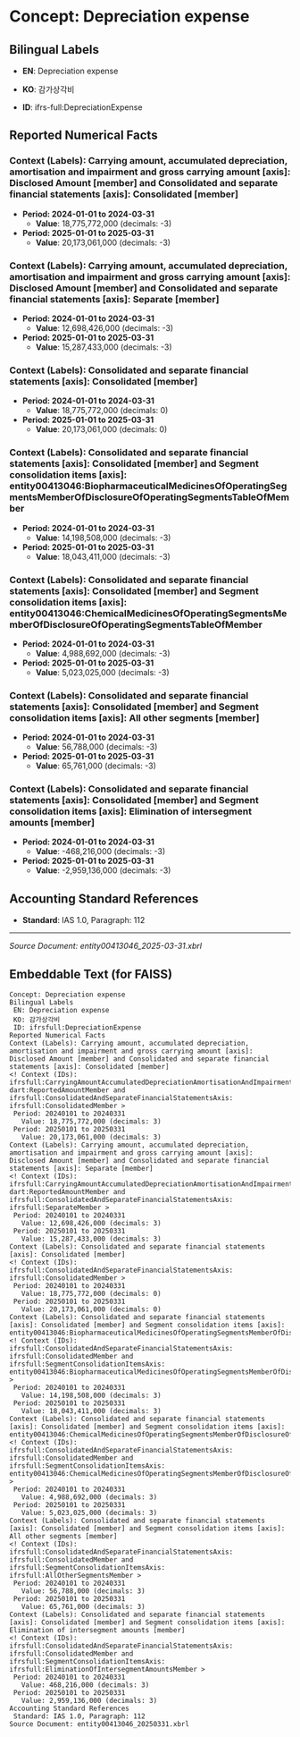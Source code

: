 # Concept: Depreciation expense

## Bilingual Labels
- **EN**: Depreciation expense
- **KO**: 감가상각비

- **ID**: ifrs-full:DepreciationExpense

## Reported Numerical Facts

### **Context (Labels): Carrying amount, accumulated depreciation, amortisation and impairment and gross carrying amount [axis]: Disclosed Amount [member] and Consolidated and separate financial statements [axis]: Consolidated [member]**
<!-- Context (IDs): ifrs-full:CarryingAmountAccumulatedDepreciationAmortisationAndImpairmentAndGrossCarryingAmountAxis: dart:ReportedAmountMember and ifrs-full:ConsolidatedAndSeparateFinancialStatementsAxis: ifrs-full:ConsolidatedMember -->
- **Period: 2024-01-01 to 2024-03-31**
  - **Value**: 18,775,772,000 (decimals: -3)
- **Period: 2025-01-01 to 2025-03-31**
  - **Value**: 20,173,061,000 (decimals: -3)

### **Context (Labels): Carrying amount, accumulated depreciation, amortisation and impairment and gross carrying amount [axis]: Disclosed Amount [member] and Consolidated and separate financial statements [axis]: Separate [member]**
<!-- Context (IDs): ifrs-full:CarryingAmountAccumulatedDepreciationAmortisationAndImpairmentAndGrossCarryingAmountAxis: dart:ReportedAmountMember and ifrs-full:ConsolidatedAndSeparateFinancialStatementsAxis: ifrs-full:SeparateMember -->
- **Period: 2024-01-01 to 2024-03-31**
  - **Value**: 12,698,426,000 (decimals: -3)
- **Period: 2025-01-01 to 2025-03-31**
  - **Value**: 15,287,433,000 (decimals: -3)

### **Context (Labels): Consolidated and separate financial statements [axis]: Consolidated [member]**
<!-- Context (IDs): ifrs-full:ConsolidatedAndSeparateFinancialStatementsAxis: ifrs-full:ConsolidatedMember -->
- **Period: 2024-01-01 to 2024-03-31**
  - **Value**: 18,775,772,000 (decimals: 0)
- **Period: 2025-01-01 to 2025-03-31**
  - **Value**: 20,173,061,000 (decimals: 0)

### **Context (Labels): Consolidated and separate financial statements [axis]: Consolidated [member] and Segment consolidation items [axis]: entity00413046:BiopharmaceuticalMedicinesOfOperatingSegmentsMemberOfDisclosureOfOperatingSegmentsTableOfMember**
<!-- Context (IDs): ifrs-full:ConsolidatedAndSeparateFinancialStatementsAxis: ifrs-full:ConsolidatedMember and ifrs-full:SegmentConsolidationItemsAxis: entity00413046:BiopharmaceuticalMedicinesOfOperatingSegmentsMemberOfDisclosureOfOperatingSegmentsTableOfMember -->
- **Period: 2024-01-01 to 2024-03-31**
  - **Value**: 14,198,508,000 (decimals: -3)
- **Period: 2025-01-01 to 2025-03-31**
  - **Value**: 18,043,411,000 (decimals: -3)

### **Context (Labels): Consolidated and separate financial statements [axis]: Consolidated [member] and Segment consolidation items [axis]: entity00413046:ChemicalMedicinesOfOperatingSegmentsMemberOfDisclosureOfOperatingSegmentsTableOfMember**
<!-- Context (IDs): ifrs-full:ConsolidatedAndSeparateFinancialStatementsAxis: ifrs-full:ConsolidatedMember and ifrs-full:SegmentConsolidationItemsAxis: entity00413046:ChemicalMedicinesOfOperatingSegmentsMemberOfDisclosureOfOperatingSegmentsTableOfMember -->
- **Period: 2024-01-01 to 2024-03-31**
  - **Value**: 4,988,692,000 (decimals: -3)
- **Period: 2025-01-01 to 2025-03-31**
  - **Value**: 5,023,025,000 (decimals: -3)

### **Context (Labels): Consolidated and separate financial statements [axis]: Consolidated [member] and Segment consolidation items [axis]: All other segments [member]**
<!-- Context (IDs): ifrs-full:ConsolidatedAndSeparateFinancialStatementsAxis: ifrs-full:ConsolidatedMember and ifrs-full:SegmentConsolidationItemsAxis: ifrs-full:AllOtherSegmentsMember -->
- **Period: 2024-01-01 to 2024-03-31**
  - **Value**: 56,788,000 (decimals: -3)
- **Period: 2025-01-01 to 2025-03-31**
  - **Value**: 65,761,000 (decimals: -3)

### **Context (Labels): Consolidated and separate financial statements [axis]: Consolidated [member] and Segment consolidation items [axis]: Elimination of intersegment amounts [member]**
<!-- Context (IDs): ifrs-full:ConsolidatedAndSeparateFinancialStatementsAxis: ifrs-full:ConsolidatedMember and ifrs-full:SegmentConsolidationItemsAxis: ifrs-full:EliminationOfIntersegmentAmountsMember -->
- **Period: 2024-01-01 to 2024-03-31**
  - **Value**: -468,216,000 (decimals: -3)
- **Period: 2025-01-01 to 2025-03-31**
  - **Value**: -2,959,136,000 (decimals: -3)

## Accounting Standard References
- **Standard**: IAS 1.0, Paragraph: 112

---
*Source Document: entity00413046_2025-03-31.xbrl*
## Embeddable Text (for FAISS)
```text
Concept: Depreciation expense
Bilingual Labels
 EN: Depreciation expense
 KO: 감가상각비
 ID: ifrsfull:DepreciationExpense
Reported Numerical Facts
Context (Labels): Carrying amount, accumulated depreciation, amortisation and impairment and gross carrying amount [axis]: Disclosed Amount [member] and Consolidated and separate financial statements [axis]: Consolidated [member]
<! Context (IDs): ifrsfull:CarryingAmountAccumulatedDepreciationAmortisationAndImpairmentAndGrossCarryingAmountAxis: dart:ReportedAmountMember and ifrsfull:ConsolidatedAndSeparateFinancialStatementsAxis: ifrsfull:ConsolidatedMember >
 Period: 20240101 to 20240331
   Value: 18,775,772,000 (decimals: 3)
 Period: 20250101 to 20250331
   Value: 20,173,061,000 (decimals: 3)
Context (Labels): Carrying amount, accumulated depreciation, amortisation and impairment and gross carrying amount [axis]: Disclosed Amount [member] and Consolidated and separate financial statements [axis]: Separate [member]
<! Context (IDs): ifrsfull:CarryingAmountAccumulatedDepreciationAmortisationAndImpairmentAndGrossCarryingAmountAxis: dart:ReportedAmountMember and ifrsfull:ConsolidatedAndSeparateFinancialStatementsAxis: ifrsfull:SeparateMember >
 Period: 20240101 to 20240331
   Value: 12,698,426,000 (decimals: 3)
 Period: 20250101 to 20250331
   Value: 15,287,433,000 (decimals: 3)
Context (Labels): Consolidated and separate financial statements [axis]: Consolidated [member]
<! Context (IDs): ifrsfull:ConsolidatedAndSeparateFinancialStatementsAxis: ifrsfull:ConsolidatedMember >
 Period: 20240101 to 20240331
   Value: 18,775,772,000 (decimals: 0)
 Period: 20250101 to 20250331
   Value: 20,173,061,000 (decimals: 0)
Context (Labels): Consolidated and separate financial statements [axis]: Consolidated [member] and Segment consolidation items [axis]: entity00413046:BiopharmaceuticalMedicinesOfOperatingSegmentsMemberOfDisclosureOfOperatingSegmentsTableOfMember
<! Context (IDs): ifrsfull:ConsolidatedAndSeparateFinancialStatementsAxis: ifrsfull:ConsolidatedMember and ifrsfull:SegmentConsolidationItemsAxis: entity00413046:BiopharmaceuticalMedicinesOfOperatingSegmentsMemberOfDisclosureOfOperatingSegmentsTableOfMember >
 Period: 20240101 to 20240331
   Value: 14,198,508,000 (decimals: 3)
 Period: 20250101 to 20250331
   Value: 18,043,411,000 (decimals: 3)
Context (Labels): Consolidated and separate financial statements [axis]: Consolidated [member] and Segment consolidation items [axis]: entity00413046:ChemicalMedicinesOfOperatingSegmentsMemberOfDisclosureOfOperatingSegmentsTableOfMember
<! Context (IDs): ifrsfull:ConsolidatedAndSeparateFinancialStatementsAxis: ifrsfull:ConsolidatedMember and ifrsfull:SegmentConsolidationItemsAxis: entity00413046:ChemicalMedicinesOfOperatingSegmentsMemberOfDisclosureOfOperatingSegmentsTableOfMember >
 Period: 20240101 to 20240331
   Value: 4,988,692,000 (decimals: 3)
 Period: 20250101 to 20250331
   Value: 5,023,025,000 (decimals: 3)
Context (Labels): Consolidated and separate financial statements [axis]: Consolidated [member] and Segment consolidation items [axis]: All other segments [member]
<! Context (IDs): ifrsfull:ConsolidatedAndSeparateFinancialStatementsAxis: ifrsfull:ConsolidatedMember and ifrsfull:SegmentConsolidationItemsAxis: ifrsfull:AllOtherSegmentsMember >
 Period: 20240101 to 20240331
   Value: 56,788,000 (decimals: 3)
 Period: 20250101 to 20250331
   Value: 65,761,000 (decimals: 3)
Context (Labels): Consolidated and separate financial statements [axis]: Consolidated [member] and Segment consolidation items [axis]: Elimination of intersegment amounts [member]
<! Context (IDs): ifrsfull:ConsolidatedAndSeparateFinancialStatementsAxis: ifrsfull:ConsolidatedMember and ifrsfull:SegmentConsolidationItemsAxis: ifrsfull:EliminationOfIntersegmentAmountsMember >
 Period: 20240101 to 20240331
   Value: 468,216,000 (decimals: 3)
 Period: 20250101 to 20250331
   Value: 2,959,136,000 (decimals: 3)
Accounting Standard References
 Standard: IAS 1.0, Paragraph: 112
Source Document: entity00413046_20250331.xbrl
```
